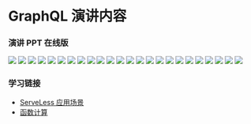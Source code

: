 # GraphQL 演讲内容

### 演讲 PPT 在线版
![](./images/ServeLess.001.jpeg)
![](./images/ServeLess.002.jpeg)
![](./images/ServeLess.003.jpeg)
![](./images/ServeLess.004.jpeg)
![](./images/ServeLess.005.jpeg)
![](./images/ServeLess.006.jpeg)
![](./images/ServeLess.007.jpeg)
![](./images/ServeLess.008.jpeg)
![](./images/ServeLess.009.jpeg)
![](./images/ServeLess.010.jpeg)
![](./images/ServeLess.011.jpeg)
![](./images/ServeLess.012.jpeg)
![](./images/ServeLess.013.jpeg)
![](./images/ServeLess.014.jpeg)
![](./images/ServeLess.015.jpeg)
![](./images/ServeLess.016.jpeg)
![](./images/ServeLess.017.jpeg)
![](./images/ServeLess.018.jpeg)
![](./images/ServeLess.019.jpeg)
![](./images/ServeLess.020.jpeg)
![](./images/ServeLess.021.jpeg)
![](./images/ServeLess.022.jpeg)
![](./images/ServeLess.023.jpeg)
![](./images/ServeLess.024.jpeg)

### 学习链接
- [ServeLess 应用场景](https://helpcdn.aliyun.com/document_detail/65565.html)  
- [函数计算](https://www.aliyun.com/product/fc?spm=5176.12825654.eofdhaal5.45.7acc2c4aBYbpy1&aly_as=7T_jDru0)  
